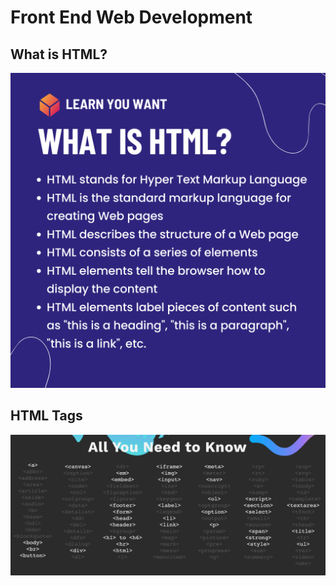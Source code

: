 # Front End Web Development

## What is HTML?

![HTML Summary](./img/what_is_html.png)

## HTML Tags

![HTML Tags](./img/all_html_tags.png)